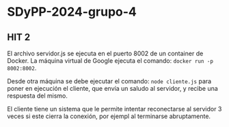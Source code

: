 # SDyPP-2024-grupo-4
## HIT 2

El archivo servidor.js se ejecuta en el puerto 8002 de un container de Docker.
La máquina virtual de Google ejecuta el comando: ```docker run -p 8002:8002```.

Desde otra máquina se debe ejecutar el comando: ```node cliente.js``` para poner en ejecución el cliente, que envía un saludo al servidor, y recibe una respuesta del mismo.

El cliente tiene un sistema que le permite intentar reconectarse al servidor 3 veces si este cierra la conexión, por ejempl al terminarse abruptamente.
